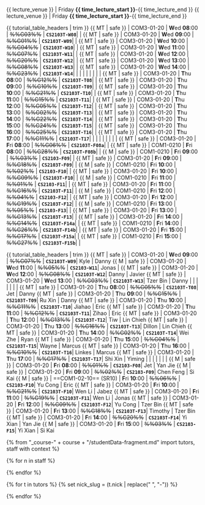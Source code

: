 <span id="lectures-s1">{{ lecture_venue }} | Friday **{{ time_lecture_start }}**-{{ time_lecture_end }}</span>
<span id="lectures-s2">{{ lecture_venue }} | Friday **{{ time_lecture_start }}**-{{ time_lecture_end }}</span>

<div id="tutorials-s1">

{{ tutorial_table_headers | trim }}
{{ MT | safe }} | COM3-01-20 | **W**ed  **08**:00 | ~~%%G03%%~~ | **`CS2103T-W08`**| |
{{ MT | safe }} | COM3-01-20 | **W**ed  **09**:00 | ~~%%G01%%~~ | **`CS2103T-W09`**| |
{{ MT | safe }} | COM3-01-20 | **W**ed  **10**:00 | ~~%%G04%%~~ | **`CS2103T-W10`**| |
{{ MT | safe }} | COM3-01-20 | **W**ed  **11**:00 | ~~%%G07%%~~ | **`CS2103T-W11`**| |
{{ MT | safe }} | COM3-01-20 | **W**ed  **12**:00 | ~~%%G20%%~~ | **`CS2103T-W12`**| |
{{ MT | safe }} | COM3-01-20 | **W**ed  **13**:00 | ~~%%G08%%~~ | **`CS2103T-W13`**| |
{{ MT | safe }} | COM3-01-20 | **W**ed  **14**:00 | ~~%%G23%%~~ | **`CS2103T-W14`**| |
 | | | | | | |
{{ MT | safe }} | COM3-01-20 | **T**hu  **08**:00 | ~~%%G12%%~~ | **`CS2103T-T08`**| |
{{ MT | safe }} | COM3-01-20 | **T**hu  **09**:00 | ~~%%G10%%~~ | **`CS2103T-T09`**| |
{{ MT | safe }} | COM3-01-20 | **T**hu  **10**:00 | ~~%%G21%%~~ | **`CS2103T-T10`**| |
{{ MT | safe }} | COM3-01-20 | **T**hu  **11**:00 | ~~%%G15%%~~ | **`CS2103T-T11`**| |
{{ MT | safe }} | COM3-01-20 | **T**hu  **12**:00 | ~~%%G05%%~~ | **`CS2103T-T12`**| |
{{ MT | safe }} | COM3-01-20 | **T**hu  **13**:00 | ~~%%G02%%~~ | **`CS2103T-T13`**| |
{{ MT | safe }} | COM3-01-20 | **T**hu  **14**:00 | ~~%%G22%%~~ | **`CS2103T-T14`**| |
{{ MT | safe }} | COM3-01-20 | **T**hu  **15**:00 | ~~%%G24%%~~ | **`CS2103T-T15`**| |
{{ MT | safe }} | COM3-01-20 | **T**hu  **16**:00 | ~~%%G25%%~~ | **`CS2103T-T16`**| |
{{ MT | safe }} | COM3-01-20 | **T**hu  **17**:00 | ~~%%G11%%~~ | **`CS2103T-T17`**| |
 | | | | | | |
{{ MT | safe }} | COM3-01-20 | **F**ri  **08**:00 | ~~%%G06%%~~ | **`CS2103T-F08a`**| |
{{ MT | safe }} | COM1-0210 | **F**ri  **08**:00 | ~~%%G28%%~~ | **`CS2103T-F08b`**| |
{{ M | safe }} | COM1-0210 | **F**ri  **09**:00 | ~~%%03%%~~ | **`CS2103-F09`**| |
{{ MT | safe }} | COM3-01-20 | **F**ri  **09**:00 | ~~%%G18%%~~ | **`CS2103T-F09`**| |
{{ M | safe }} | COM1-0210 | **F**ri  **10**:00 | ~~%%02%%~~ | **`CS2103-F10`**| |
{{ MT | safe }} | COM3-01-20 | **F**ri  **10**:00 | ~~%%G09%%~~ | **`CS2103T-F10`**| |
{{ M | safe }} | COM1-0210 | **F**ri  **11**:00 | ~~%%01%%~~ | **`CS2103-F11`**| |
{{ MT | safe }} | COM3-01-20 | **F**ri  **11**:00 | ~~%%G16%%~~ | **`CS2103T-F11`**| |
{{ M | safe }} | COM1-0210 | **F**ri  **12**:00 | ~~%%04%%~~ | **`CS2103-F12`**| |
{{ MT | safe }} | COM3-01-20 | **F**ri  **12**:00 | ~~%%G19%%~~ | **`CS2103T-F12`**| |
{{ M | safe }} | COM1-0210 | **F**ri  **13**:00 | ~~%%05%%~~ | **`CS2103-F13`**| |
{{ MT | safe }} | COM3-01-20 | **F**ri  **13**:00 | ~~%%G13%%~~ | **`CS2103T-F13`**| |
{{ MT | safe }} | COM3-01-20 | **F**ri  **14**:00 | ~~%%G14%%~~ | **`CS2103T-F14a`**| |
{{ MT | safe }} | COM1-0210 | **F**ri  **14**:00 | ~~%%G26%%~~ | **`CS2103T-F14b`**| |
{{ MT | safe }} | COM3-01-20 | **F**ri  **15**:00 | ~~%%G17%%~~ | **`CS2103T-F15a`**| |
{{ MT | safe }} | COM1-0210 | **F**ri  **15**:00 | ~~%%G27%%~~ | **`CS2103T-F15b`**| |

</div>

<div id="tutorials-s2">

{{ tutorial_table_headers | trim }}
 {{ MT | safe }} | COM3-01-20 | **W**ed  **09**:00 | ~~%%G07%%~~ | **`CS2103T-W09`**| <trigger trigger="click" for="modal:tutorialSchedule-Kyle">Kyle</trigger> | <trigger trigger="click" for="modal:tutorialSchedule-Danny">Danny</trigger>
 {{ M | safe }} | COM3-01-20 | **W**ed  **11**:00 | ~~%%05%%~~ | **`CS2103-W11`**| <trigger trigger="click" for="modal:tutorialSchedule-Jonas">Jonas</trigger> |
 {{ MT | safe }} | COM3-01-20 | **W**ed  **12**:00 | ~~%%G08%%~~ | **`CS2103T-W12`**| <trigger trigger="click" for="modal:tutorialSchedule-Danny">Danny</trigger> | <trigger trigger="click" for="modal:tutorialSchedule-Javier">Javier</trigger>
 {{ MT | safe }} | COM3-01-20 | **W**ed  **13**:00 | ~~%%G03%%~~ | **`CS2103T-W13`**| <trigger trigger="click" for="modal:tutorialSchedule-Tzer-Bin">Tzer Bin</trigger> | <trigger trigger="click" for="modal:tutorialSchedule-Danny">Danny</trigger>
 | | | | | | |
 {{ MT | safe }} | COM3-01-20 | **T**hu  **08**:00 | ~~%%G05%%~~ | **`CS2103T-T08`**| <trigger trigger="click" for="modal:tutorialSchedule-Jet">Jet</trigger> | <trigger trigger="click" for="modal:tutorialSchedule-Danny">Danny</trigger>
 {{ MT | safe }} | COM3-01-20 | **T**hu  **09**:00 | ~~%%G15%%~~ | **`CS2103T-T09`**| <trigger trigger="click" for="modal:tutorialSchedule-Ru-Xin">Ru Xin</trigger> | <trigger trigger="click" for="modal:tutorialSchedule-Danny">Danny</trigger>
 {{ MT | safe }} | COM3-01-20 | **T**hu  **10**:00 | ~~%%G11%%~~ | **`CS2103T-T10`**| <trigger trigger="click" for="modal:tutorialSchedule-Jiahao">Jiahao</trigger> | <trigger trigger="click" for="modal:tutorialSchedule-Eric">Eric</trigger>
 {{ MT | safe }} | COM3-01-20 | **T**hu  **11**:00 | ~~%%G12%%~~ | **`CS2103T-T11`**| <trigger trigger="click" for="modal:tutorialSchedule-Zihao">Zihao</trigger> | <trigger trigger="click" for="modal:tutorialSchedule-Eric">Eric</trigger>
 {{ MT | safe }} | COM3-01-20 | **T**hu  **12**:00 | ~~%%G13%%~~ | **`CS2103T-T12`**| <trigger trigger="click" for="modal:tutorialSchedule-Tiw">Tiw</trigger> | <trigger trigger="click" for="modal:tutorialSchedule-Lin-Chieh">Lin Chieh</trigger>
 {{ MT | safe }} | COM3-01-20 | **T**hu  **13**:00 | ~~%%G16%%~~ | **`CS2103T-T13`**| <trigger trigger="click" for="modal:tutorialSchedule-Dillon">Dillon</trigger> | <trigger trigger="click" for="modal:tutorialSchedule-Lin-Chieh">Lin Chieh</trigger>
 {{ MT | safe }} | COM3-01-20 | **T**hu  **14**:00 | ~~%%G02%%~~ | **`CS2103T-T14`**| <trigger trigger="click" for="modal:tutorialSchedule-Wei-Zhe">Wei Zhe</trigger> | <trigger trigger="click" for="modal:tutorialSchedule-Ryan">Ryan</trigger>
 {{ MT | safe }} | COM3-01-20 | **T**hu  **15**:00 | ~~%%G04%%~~ | **`CS2103T-T15`**| <trigger trigger="click" for="modal:tutorialSchedule-Wayne">Wayne</trigger> | <trigger trigger="click" for="modal:tutorialSchedule-Marcus">Marcus</trigger>
 {{ MT | safe }} | COM3-01-20 | **T**hu  **16**:00 | ~~%%G10%%~~ | **`CS2103T-T16`**| <trigger trigger="click" for="modal:tutorialSchedule-Linkes">Linkes</trigger> | <trigger trigger="click" for="modal:tutorialSchedule-Marcus">Marcus</trigger>
 {{ MT | safe }} | COM3-01-20 | **T**hu  **17**:00 | ~~%%G17%%~~ | **`CS2103T-T17`**| <trigger trigger="click" for="modal:tutorialSchedule-Shi-Xin">Shi Xin</trigger> | <trigger trigger="click" for="modal:tutorialSchedule-Yiming">Yiming</trigger>
 | | | | | | |
 {{ M | safe }} | COM3-01-20 | **F**ri  **08**:00 | ~~%%01%%~~ | **`CS2103-F08`**| <trigger trigger="click" for="modal:tutorialSchedule-Jet">Jet</trigger> | <trigger trigger="click" for="modal:tutorialSchedule-Yan-Jie">Yan Jie</trigger>
 {{ M | safe }} | COM3-01-20 | **F**ri  **09**:00 | ~~%%02%%~~ | **`CS2103-F09`**| <trigger trigger="click" for="modal:tutorialSchedule-Chen-Feng">Chen Feng</trigger> | <trigger trigger="click" for="modal:tutorialSchedule-Si-Kai">Si Kai</trigger>
 {{ M | safe }} | ==COM1-02-10== (SR10) | **F**ri  **10**:00 | ~~%%06%%~~ | **`CS2103-F10`**| <trigger trigger="click" for="modal:tutorialSchedule-Yu-Cong">Yu Cong</trigger> | <trigger trigger="click" for="modal:tutorialSchedule-Eric">Eric</trigger>
 {{ MT | safe }} | COM3-01-20 | **F**ri  **10**:00 | ~~%%G21%%~~ | **`CS2103T-F10`**| <trigger trigger="click" for="modal:tutorialSchedule-Wen-Li">Wen Li</trigger> | <trigger trigger="click" for="modal:tutorialSchedule-Jabez">Jabez</trigger>
 {{ MT | safe }} | COM3-01-20 | **F**ri  **11**:00 | ~~%%G19%%~~ | **`CS2103T-F11`**| <trigger trigger="click" for="modal:tutorialSchedule-Wen-Li">Wen Li</trigger> | <trigger trigger="click" for="modal:tutorialSchedule-Jonas">Jonas</trigger>
 {{ MT | safe }} | COM3-01-20 | **F**ri  **12**:00 | ~~%%G09%%~~ | **`CS2103T-F12`**| <trigger trigger="click" for="modal:tutorialSchedule-Yu-Cong">Yu Cong</trigger> | <trigger trigger="click" for="modal:tutorialSchedule-Tzer-Bin">Tzer Bin</trigger>
 {{ MT | safe }} | COM3-01-20 | **F**ri  **13**:00 | ~~%%G18%%~~ | **`CS2103T-F13`**| <trigger trigger="click" for="modal:tutorialSchedule-Timothy">Timothy</trigger> | <trigger trigger="click" for="modal:tutorialSchedule-Tzer-Bin">Tzer Bin</trigger>
 {{ MT | safe }} | COM3-01-20 | **F**ri  **14**:00 | ~~%%G20%%~~ | **`CS2103T-F14`**| <trigger trigger="click" for="modal:tutorialSchedule-Yi-Xian">Yi Xian</trigger> | <trigger trigger="click" for="modal:tutorialSchedule-Yan-Jie">Yan Jie</trigger>
 {{ M | safe }} | COM3-01-20 | **F**ri  **15**:00 | ~~%%03%%~~ | **`CS2103-F15`**| <trigger trigger="click" for="modal:tutorialSchedule-Yi-Xian">Yi Xian</trigger> | <trigger trigger="click" for="modal:tutorialSchedule-Si-Kai">Si Kai</trigger>

</div>

<div tags="m--cs2103" id="modals">
{% from "_course-" + course + "/studentData-fragment.md" import tutors, staff with context %}

{% for n in staff %}
<modal large header="" id="modal:tutorialSchedule-{{ n }}">

<include src="../admin/tutors-info.md#{{ n }}"/>
</modal>
{% endfor %}

{% for t in tutors %}
{% set nick_slug = (t.nick | replace(" ", "-")) %}
<modal large header="" id="modal:tutorialSchedule-{{ nick_slug }}">

<include src="../admin/tutors-info.md#{{ nick_slug }}"/>
</modal>
{% endfor %}
</div>